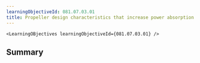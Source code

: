 ```yaml
---
learningObjectiveId: 081.07.03.01
title: Propeller design characteristics that increase power absorption
---
```


```tsx eval
<LearningOBjectives learningObjectiveId={081.07.03.01} />
```

## Summary
